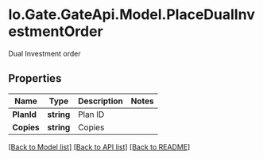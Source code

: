 
# Io.Gate.GateApi.Model.PlaceDualInvestmentOrder

Dual Investment order

## Properties

Name | Type | Description | Notes
------------ | ------------- | ------------- | -------------
**PlanId** | **string** | Plan ID | 
**Copies** | **string** | Copies | 

[[Back to Model list]](../README.md#documentation-for-models)
[[Back to API list]](../README.md#documentation-for-api-endpoints)
[[Back to README]](../README.md)
